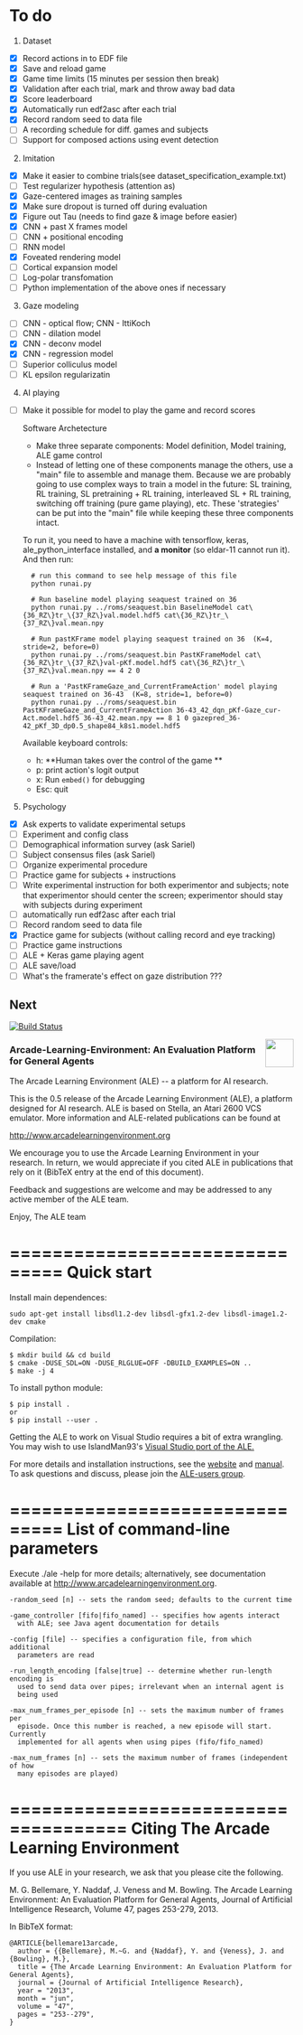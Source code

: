 # To do
1. Dataset 
- [x] Record actions in to EDF file 
- [x] Save and reload game
- [x] Game time limits (15 minutes per session then break)
- [x] Validation after each trial, mark and throw away bad data
- [x] Score leaderboard
- [x] Automatically run edf2asc after each trial
- [x] Record random seed to data file
- [ ] A recording schedule for diff. games and subjects
- [ ] Support for composed actions using event detection

2. Imitation
- [x] Make it easier to combine trials(see dataset\_specification\_example.txt)
- [ ] Test regularizer hypothesis (attention as) 
- [x] Gaze-centered images as training samples
- [x] Make sure dropout is turned off during evaluation
- [x] Figure out Tau (needs to find gaze & image before easier)
- [x] CNN + past X frames model
- [ ] CNN + positional encoding
- [ ] RNN model
- [x] Foveated rendering model
- [ ] Cortical expansion model
- [ ] Log-polar transfomation
- [ ] Python implementation of the above ones if necessary

3. Gaze modeling
- [ ] CNN - optical flow; CNN - IttiKoch
- [ ] CNN - dilation model
- [x] CNN - deconv model
- [x] CNN - regression model
- [ ] Superior colliculus model
- [ ] KL epsilon regularizatin

4. AI playing 
- [ ] Make it possible for model to play the game and record scores

  Software Archetecture
  + Make three separate components:  Model definition, Model training, ALE game control
  + Instead of letting one of these components manage the others, use a "main" file to assemble and manage them. Because we are probably going to use complex ways to train a model in the future: SL training, RL training, SL pretraining + RL training, interleaved SL + RL training, switching off training (pure game playing), etc. These 'strategies' can be put into the "main" file while keeping these three components intact.
  
  To run it, you need to have a machine with tensorflow, keras, ale_python_interface installed, and **a monitor** (so eldar-11 cannot run it). And then run:

  ```
    # run this command to see help message of this file
    python runai.py 

    # Run baseline model playing seaquest trained on 36
    python runai.py ../roms/seaquest.bin BaselineModel cat\{36_RZ\}tr_\{37_RZ\}val.model.hdf5 cat\{36_RZ\}tr_\{37_RZ\}val.mean.npy

    # Run pastKFrame model playing seaquest trained on 36  (K=4, stride=2, before=0)
    python runai.py ../roms/seaquest.bin PastKFrameModel cat\{36_RZ\}tr_\{37_RZ\}val-pKf.model.hdf5 cat\{36_RZ\}tr_\{37_RZ\}val.mean.npy == 4 2 0

    # Run a 'PastKFrameGaze_and_CurrentFrameAction' model playing seaquest trained on 36-43  (K=8, stride=1, before=0)
    python runai.py ../roms/seaquest.bin PastKFrameGaze_and_CurrentFrameAction 36-43_42_dqn_pKf-Gaze_cur-Act.model.hdf5 36-43_42.mean.npy == 8 1 0 gazepred_36-42_pKf_3D_dp0.5_shape84_k8s1.model.hdf5
  ```
  
  Available keyboard controls: 
  
  + h: **Human takes over the control of the game ** 
  + p: print action's logit output 
  + x: Run `embed()` for debugging 
  + Esc: quit 

5. Psychology
- [x] Ask experts to validate experimental setups
- [ ] Experiment and config class
- [ ] Demographical information survey (ask Sariel)
- [ ] Subject consensus files (ask Sariel) 
- [ ] Organize experimental procedure
- [ ] Practice game for subjects + instructions
- [ ] Write experimental instruction for both experimentor and subjects; note that experimentor should center the screen; experimentor should stay with subjects during experiment 
- [ ] automatically run edf2asc after each trial
- [ ] Record random seed to data file
- [x] Practice game for subjects (without calling record and eye tracking)
- [ ] Practice game instructions
- [ ] ALE + Keras game playing agent 
- [ ] ALE save/load
- [ ] What's the framerate's effect on gaze distribution ???

## Next

[![Build Status](https://travis-ci.org/mgbellemare/Arcade-Learning-Environment.svg?branch=master)](https://travis-ci.org/mgbellemare/Arcade-Learning-Environment)

<img align="right" src="doc/manual/figures/ale.gif" width=50>


### Arcade-Learning-Environment: An Evaluation Platform for General Agents

The Arcade Learning Environment (ALE) -- a platform for AI research.


This is the 0.5 release of the Arcade Learning Environment (ALE), a platform 
designed for AI research. ALE is based on Stella, an Atari 2600 VCS emulator. 
More information and ALE-related publications can be found at

http://www.arcadelearningenvironment.org

We encourage you to use the Arcade Learning Environment in your research. In
return, we would appreciate if you cited ALE in publications that rely on
it (BibTeX entry at the end of this document).

Feedback and suggestions are welcome and may be addressed to any active member 
of the ALE team.

Enjoy,
The ALE team

===============================
Quick start
===============================

Install main dependences:
```
sudo apt-get install libsdl1.2-dev libsdl-gfx1.2-dev libsdl-image1.2-dev cmake
```

Compilation:

```
$ mkdir build && cd build
$ cmake -DUSE_SDL=ON -DUSE_RLGLUE=OFF -DBUILD_EXAMPLES=ON ..
$ make -j 4
```

To install python module:

```
$ pip install .
or
$ pip install --user .
```

Getting the ALE to work on Visual Studio requires a bit of extra wrangling. You may wish to use IslandMan93's [Visual Studio port of the ALE.](https://github.com/Islandman93/Arcade-Learning-Environment)

For more details and installation instructions, see the [website](http://www.arcadelearningenvironment.org) and [manual](doc/manual/manual.pdf). To ask questions and discuss, please join the [ALE-users group](https://groups.google.com/forum/#!forum/arcade-learning-environment).


===============================
List of command-line parameters
===============================

Execute ./ale -help for more details; alternatively, see documentation 
available at http://www.arcadelearningenvironment.org.

```
-random_seed [n] -- sets the random seed; defaults to the current time

-game_controller [fifo|fifo_named] -- specifies how agents interact
  with ALE; see Java agent documentation for details

-config [file] -- specifies a configuration file, from which additional 
  parameters are read

-run_length_encoding [false|true] -- determine whether run-length encoding is
  used to send data over pipes; irrelevant when an internal agent is 
  being used

-max_num_frames_per_episode [n] -- sets the maximum number of frames per
  episode. Once this number is reached, a new episode will start. Currently
  implemented for all agents when using pipes (fifo/fifo_named) 

-max_num_frames [n] -- sets the maximum number of frames (independent of how 
  many episodes are played)
```

=====================================
Citing The Arcade Learning Environment
=====================================

If you use ALE in your research, we ask that you please cite the following.

M. G. Bellemare, Y. Naddaf, J. Veness and M. Bowling. The Arcade Learning Environment: An Evaluation Platform for General Agents, Journal of Artificial Intelligence Research, Volume 47, pages 253-279, 2013.

In BibTeX format:

```
@ARTICLE{bellemare13arcade,
  author = {{Bellemare}, M.~G. and {Naddaf}, Y. and {Veness}, J. and {Bowling}, M.},
  title = {The Arcade Learning Environment: An Evaluation Platform for General Agents},
  journal = {Journal of Artificial Intelligence Research},
  year = "2013",
  month = "jun",
  volume = "47",
  pages = "253--279",
}
```


